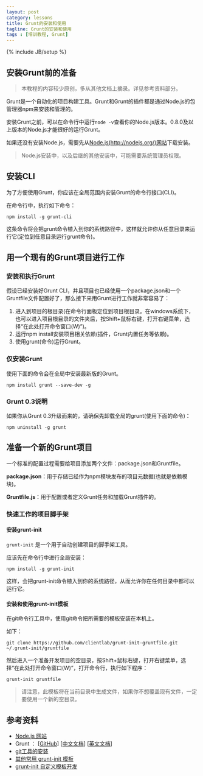 ```yaml
---
layout: post
category: lessons
title: Grunt的安装和使用
tagline: Grunt的安装和使用
tags : [培训教程, Grunt]
---
```

{% include JB/setup %}

## 安装Grunt前的准备 ##

> 本教程的内容较少原创，多从其他文档上摘录。详见参考资料部分。

Grunt是一个自动化的项目构建工具。Grunt和Grunt的插件都是通过Node.js的包管理器npm来安装和管理的。

安装Grunt之前，可以在命令行中运行`node -v`查看你的Node.js版本。0.8.0及以上版本的Node.js才能很好的运行Grunt。

如果还没有安装Node.js，需要先从[Node.js(http://nodejs.org/)网站](http://nodejs.org/)下载安装。

> Node.js安装中，以及后继的其他安装中，可能需要系统管理员权限。

## 安装CLI ##

为了方便使用Grunt，你应该在全局范围内安装Grunt的命令行接口(CLI)。

在命令行中，执行如下命令：

	npm install -g grunt-cli

这条命令将会把grunt命令植入到你的系统路径中，这样就允许你从任意目录来运行它(定位到任意目录运行grunt命令)。

## 用一个现有的Grunt项目进行工作 ##

### 安装和执行Grunt ###

假设已经安装好Grunt CLI，并且项目也已经使用一个package.json和一个Gruntfile文件配置好了，那么接下来用Grunt进行工作就非常容易了：

1. 进入到项目的根目录(在命令行面板定位到项目根目录。在windows系统下，也可以进入项目根目录的文件夹后，按Shift+鼠标右键，打开右键菜单，选择“在此处打开命令窗口(W)”)。
2. 运行npm install安装项目相关依赖(插件，Grunt内置任务等依赖)。
3. 使用grunt(命令)运行Grunt。

### 仅安装Grunt ###

使用下面的命令会在全局中安装最新版的Grunt。

	npm install grunt --save-dev -g

### Grunt 0.3说明 ###

如果你从Grunt 0.3升级而来的，请确保先卸载全局的grunt(使用下面的命令)：

	npm uninstall -g grunt

## 准备一个新的Grunt项目 ##

一个标准的配置过程需要给项目添加两个文件：package.json和Gruntfile。

**package.json**：用于存储已经作为npm模块发布的项目元数据(也就是依赖模块)。

**Gruntfile.js**：用于配置或者定义Grunt任务和加载Grunt插件的。

### 快速工作的项目脚手架 ###

#### 安装grunt-init ####

`grunt-init` 是一个用于自动创建项目的脚手架工具。

应该先在命令行中进行全局安装：

	npm install -g grunt-init

这样，会把grunt-init命令植入到你的系统路径，从而允许你在任何目录中都可以运行它。

#### 安装和使用grunt-init模板 ####

在git命令行工具中，使用git命令把所需要的模板安装在本机上。

如下：

	git clone https://github.com/clientlab/grunt-init-gruntfile.git ~/.grunt-init/gruntfile

然后进入一个准备开发项目的空目录，按Shift+鼠标右键，打开右键菜单，选择“在此处打开命令窗口(W)”，打开命令行，执行如下程序：

	grunt-init gruntfile

> 请注意，此模板将在当前目录中生成文件，如果你不想覆盖现有文件，一定要使用一个新的空目录。

## 参考资料 ##

- [Node.js 网站](http://nodejs.org/)
- Grunt ： [[GitHub](https://github.com/gruntjs/)] [[中文文档](http://www.gruntjs.org/)] [[英文文档](http://www.gruntjs.com/)]
- [git工具的安装](http://windows.github.com/)
- [其他常用 grunt-init 模板](https://github.com/gruntjs/)
- [grunt-init 自定义模板开发](http://www.gruntjs.org/article/project_scaffolding.html)